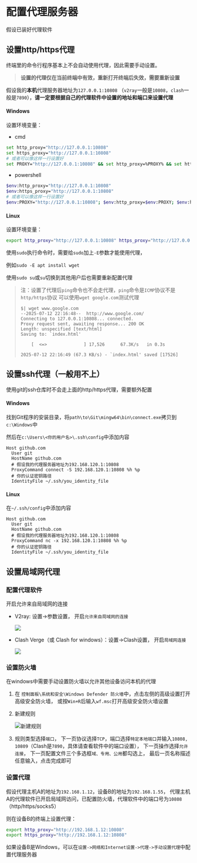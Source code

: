 # 配置代理服务器

<!-- ## 设置http/https代理 -->
假设已装好代理软件


## 设置http/https代理

终端里的命令行程序基本上不会自动使用代理，因此需要手动设置。

> **设置的代理仅在当前终端中有效，重新打开终端后失效，需要重新设置**

假设我的**本机**代理服务器地址为`127.0.0.1:10808` （`v2ray`一般是`10808`，`clash`一般是`7890`），**请一定要根据自己的代理软件中设置的地址和端口来设置代理**
<!-- tabs:start -->
#### **Windows**
设置环境变量：
- cmd
```sh
set http_proxy="http://127.0.0.1:10808"
set https_proxy="http://127.0.0.1:10808"
# 或者可以像这样一行设置好
set PROXY="http://127.0.0.1:10808" && set http_proxy=%PROXY% && set https_proxy=%PROXY%
```
- powershell
```sh
$env:http_proxy="http://127.0.0.1:10808"
$env:https_proxy="http://127.0.0.1:10808"
# 或者可以像这样一行设置好
$env:PROXY="http://127.0.0.1:10808"; $env:http_proxy=$env:PROXY; $env:https_proxy=$env:PROXY
```

#### **Linux**
设置环境变量：
```sh
export http_proxy="http://127.0.0.1:10808" https_proxy="http://127.0.0.1:10808"
```

 使用`sudo`执行命令时，需要给`sudo`加上`-E`参数才能使用代理，

 例如`sudo -E apt install wget`

 使用`sudo su`或`su`切换到其他用户后也需要重新配置代理

<!-- tabs:end -->

<!-- > [!note] -->
> 注：设置了代理后`ping`命令也不会走代理，`ping`命令是`ICMP`协议不是`http/https`协议
> 可以使用`wget google.com`测试代理
> ```terminal
> $| wget www.google.com
> --2025-07-12 22:16:48--  http://www.google.com/
> Connecting to 127.0.0.1:10808... connected.
> Proxy request sent, awaiting response... 200 OK
> Length: unspecified [text/html]
> Saving to: `index.html'
>
>     [  <=>              ] 17,526      67.3K/s   in 0.3s
>
> 2025-07-12 22:16:49 (67.3 KB/s) - `index.html' saved [17526]
> ```

## 设置ssh代理（一般用不上）

使用git的ssh仓库时不会走上面的http/https代理，需要额外配置
<!-- tabs:start -->

#### **Windows**

找到Git程序的安装目录，将`path\to\Git\mingw64\bin\connect.exe`拷贝到`c:\Windows`中

然后在`c:\Users\<你的用户名>\.ssh\config`中添加内容
```
Host github.com
  User git
  HostName github.com
  # 假设我的代理服务器地址为192.168.120.1:10808
  ProxyCommand connect -S 192.168.120.1:10808 %h %p
  # 你的认证密钥路径
  IdentityFile ~/.ssh/you_identity_file
```

#### **Linux**

在`~/.ssh/config`中添加内容
```
Host github.com
  User git
  HostName github.com
  # 假设我的代理服务器地址为192.168.120.1:10808
  ProxyCommand nc -x 192.168.120.1:10808 %h %p
  # 你的认证密钥路径
  IdentityFile ~/.ssh/you_identity_file
```
<!-- tabs:end -->

## 设置局域网代理

### 配置代理软件

开启允许来自局域网的连接

- V2ray: 设置->参数设置， 开启`允许来自局域网的连接`

    ![](https://img.xinit.xyz/docsify20250712134706694.png)

- Clash Verge（或 Clash for windows）：设置->Clash设置， 开启`局域网连接`

    ![](https://img.xinit.xyz/docsify20250712135017627.png)

### 设置防火墙

在windows中需要手动设置防火墙以允许其他设备访问本机的代理

1. 在 `控制面板\系统和安全\Windows Defender 防火墙`中，点击左侧的高级设置打开高级安全防火墙，
或按`Win+R`后输入`wf.msc`打开高级安全防火墙设置
2. 新建规则

    ![新建规则](https://img.xinit.xyz/docsify20250716161652457.png)
3. 规则类型选择`端口`，
下一页协议选择`TCP`，端口选择`特定本地端口`并输入`10808, 10809`（Clash是`7890`，具体请查看软件中的端口设置），
下一页操作选择`允许连接`，
下一页配置文件三个多选框`域、专用、公用`都勾选上，
最后一页名称描述任意输入，点击完成即可

### 设置代理

<!-- 假如有一台设备A中安装并配置好了代理软件，需要局域网中其他设备B中使用A的代理， -->
<!-- 设备A和设备B都在同一局域网中（同一个WIFI或使用网线直连或用网线连接到一个交换机）， -->
假设代理主机A的地址为`192.168.1.12`，设备B的地址为`192.168.1.55`，
代理主机A的代理软件已开启局域网访问，已配置防火墙，代理软件中的端口号为`10808`（http/https/socks5）

则在设备B的终端上设置代理：
```sh
export http_proxy="http://192.168.1.12:10808"
export https_proxy="http://192.168.1.12:10808"
```
如果设备B是Windows，可以在`设置->网络和Internet设置->代理->手动设置代理`中配置代理服务器

